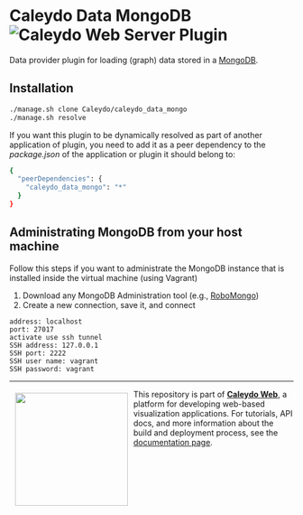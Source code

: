 Caleydo Data MongoDB ![Caleydo Web Server Plugin](https://img.shields.io/badge/Caleydo%20Web-Server-10ACDF.svg)
=====================

Data provider plugin for loading (graph) data stored in a [MongoDB](https://www.mongodb.com/).

Installation
------------
```bash
./manage.sh clone Caleydo/caleydo_data_mongo
./manage.sh resolve
```

If you want this plugin to be dynamically resolved as part of another application of plugin, you need to add it as a peer dependency to the _package.json_ of the application or plugin it should belong to:

```bash
{
  "peerDependencies": {
    "caleydo_data_mongo": "*"
  }
}
```

Administrating MongoDB from your host machine
------------

Follow this steps if you want to administrate the MongoDB instance that is installed inside the virtual machine (using Vagrant)

1. Download any MongoDB Administration tool (e.g., [RoboMongo](http://www.robomongo.org))
2. Create a new connection, save it, and connect
```
address: localhost
port: 27017
activate use ssh tunnel
SSH address: 127.0.0.1
SSH port: 2222
SSH user name: vagrant
SSH password: vagrant
```


***

<a href="https://caleydo.org"><img src="http://caleydo.org/assets/images/logos/caleydo.svg" align="left" width="200px" hspace="10" vspace="6"></a>
This repository is part of **[Caleydo Web](http://caleydo.org/)**, a platform for developing web-based visualization applications. For tutorials, API docs, and more information about the build and deployment process, see the [documentation page](http://caleydo.org/documentation/).

